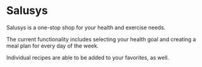 # Salusys

Salusys is a one-stop shop for your health and exercise needs.

The current functionality includes selecting your health goal and creating a meal plan for every day of the week.

Individual recipes are able to be added to your favorites, as well.